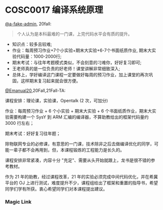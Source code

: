 
# COSC0017 编译系统原理

[@a-fake-admin](https://github.com/a-fake-admin), 20fall:

> 个人认为是本科最难的一门课，上完代码水平会有质的提升。
- 知识点：较多且较难;
- 作业：每周预习作业+7个小实验+期末大实验+6-7个书面纸质作业, 期末大实验代码量：1000-2000行;
- 期末考试：与往年考题模式类似，不会刻意的刁难你，好好复习即可;
- 王老师真的是一位负责的好老师！课堂讲解非常细致深入;
- 总体上，学好编译这门课程一定要做好每周的预习作业，加上课堂的再次巩固，这样期末复习起来就会很方便。



[@Emanual20](https://github.com/Emanual20),20Fall,21Fall-TA:

课程安排：理论课，实验课，Opentalk (2 次，可加分)

作业：每周预习作业 + 6 个小实验 + 期末大实验 + 6 个书面纸质作业，期末大实验需要构建一个 SysY 到 ARM 汇编的编译器，不算助教给出的框架代码量约 3000 行左右；

期末考试：好好复习往年题；

除物联网专业的必修课，有意思的一门课，技术除非之后去做编译优化的同学，可能一辈子都不会再用到，但，本课程锻炼的工程能力是长久的。

课程安排非常紧凑，内容十分 "充足"、需要从头开始就跟上，龙书是很不错的参考教材。

作为 21 年的助教，经过课程改革，21 年的实验必须完成中间代码优化，并在希冀平台的 OJ 上进行测试，难度提升不少，课程组给出了框架和重置的指导书，希望同学们学有所获。衷心希望同学们对本课程提出建议。



### Magic Link


<!-- [2017-2021](https://github.com/Emanual20/Emanual20.github.io/tree/main/resources/grade-3/COSC0017) -->
